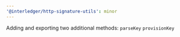 ```yaml
---
'@interledger/http-signature-utils': minor
---
```


Adding and exporting two additional methods: `parseKey` `provisionKey`
